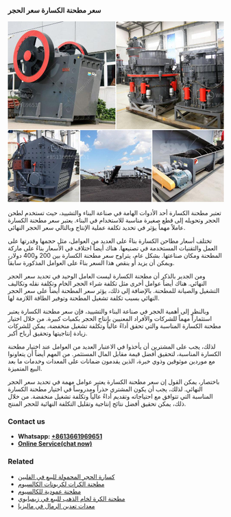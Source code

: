 <h3>سعر مطحنة الكسارة سعر الحجر</h3><img src='1701852274.jpg' alt=''><p>تعتبر مطحنة الكسارة أحد الأدوات الهامة في صناعة البناء والتشييد، حيث تستخدم لطحن الحجر وتحويله إلى قطع صغيرة مناسبة للاستخدام في البناء. يعتبر سعر مطحنة الكسارة عاملاً مهماً يؤثر في تحديد تكلفة عملية الإنتاج وبالتالي سعر الحجر النهائي.</p><p>تختلف أسعار مطاحن الكسارة بناءً على العديد من العوامل، مثل حجمها وقدرتها على العمل والتقنيات المستخدمة في تصنيعها. هناك أيضاً اختلاف في الأسعار بناءً على ماركة المطحنة ومكان صناعتها. بشكل عام، يتراوح سعر مطحنة الكسارة بين 200 و400 دولار، ويمكن أن يزيد أو ينقص هذا السعر بناءً على العوامل المذكورة سابقاً.</p><p>ومن الجدير بالذكر أن مطحنة الكسارة ليست العامل الوحيد في تحديد سعر الحجر النهائي. هناك أيضاً عوامل أخرى مثل تكلفة شراء الحجر الخام وتكلفة نقله وتكاليف التشغيل والصيانة للمطحنة. بالإضافة إلى ذلك، يؤثر سعر المطحنة أيضاً على سعر الحجر النهائي بسبب تكلفة تشغيل المطحنة وتوفير الطاقة اللازمة لها.</p><p>وبالنظر إلى أهمية الحجر في صناعة البناء والتشييد، فإن سعر مطحنة الكسارة يعتبر استثماراً مهماً للشركات والأفراد المعنيين بإنتاج الحجر بكميات كبيرة. من خلال اختيار مطحنة الكسارة المناسبة والتي تحقق أداءً عالياً وتكلفة تشغيل منخفضة، يمكن للشركات زيادة إنتاجيتها وتحقيق أرباح أكبر.</p><p>لذلك، يجب على المشترين أن يأخذوا في الاعتبار العديد من العوامل عند اختيار مطحنة الكسارة المناسبة، لتحقيق أفضل قيمة مقابل المال المستثمر. من المهم أيضاً أن يتعاونوا مع موردين موثوقين وذوي خبرة، الذين يقدمون ضمانات على المعدات وخدمات ما بعد البيع المتميزة.</p><p>باختصار، يمكن القول إن سعر مطحنة الكسارة يعتبر عوامل مهمة في تحديد سعر الحجر النهائي. لذلك، يجب أن يكون المشتري حذراً ومدروساً في اختيار مطحنة الكسارة المناسبة التي تتوافق مع احتياجاته وتقديم أداءً عالياً وتكلفة تشغيل منخفضة. من خلال ذلك، يمكن تحقيق أفضل نتائج إنتاجية وتقليل التكلفة النهائية للحجر المنتج.</p><h3>Contact us</h3><ul><li><strong>Whatsapp:&nbsp;<a href="https://wa.me/8613661969651">+8613661969651</a></strong></li><li><a href="https://swt.shibang-china.com/?git&amp;zhl&amp;سعر مطحنة الكسارة سعر الحجر"><strong>Online Service(chat now)</strong></a></li></ul><h3>Related</h3><ul><li><a href='كسارة الحجر المحمولة للبيع في الفلبين.md'>كسارة الحجر المحمولة للبيع في الفلبين</a></li><li><a href='مطحنة الكرات لكربونات الكالسيوم.md'>مطحنة الكرات لكربونات الكالسيوم</a></li><li><a href='مطحنة عمودية للكالسيوم.md'>مطحنة عمودية للكالسيوم</a></li><li><a href='مطحنة الكرة لخام الذهب للبيع في زيمبابوي.md'>مطحنة الكرة لخام الذهب للبيع في زيمبابوي</a></li><li><a href='معدات تعدين الرمال في ماليزيا.md'>معدات تعدين الرمال في ماليزيا</a></li></ul>